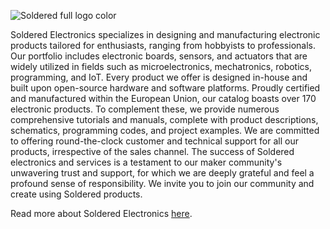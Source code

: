 ![Soldered full logo color](https://github.com/SolderedElectronics/.github/assets/12273484/b51a5933-86d7-4f28-a3a4-abd955d321b2)

Soldered Electronics specializes in designing and manufacturing electronic products tailored for enthusiasts, ranging from hobbyists to professionals. Our portfolio includes electronic boards, sensors, and actuators that are widely utilized in fields such as microelectronics, mechatronics, robotics, programming, and IoT. Every product we offer is designed in-house and built upon open-source hardware and software platforms. Proudly certified and manufactured within the European Union, our catalog boasts over 170 electronic products. To complement these, we provide numerous comprehensive tutorials and manuals, complete with product descriptions, schematics, programming codes, and project examples. We are committed to offering round-the-clock customer and technical support for all our products, irrespective of the sales channel. The success of Soldered electronics and services is a testament to our maker community's unwavering trust and support, for which we are deeply grateful and feel a profound sense of responsibility. We invite you to join our community and create using Soldered products.

Read more about Soldered Electronics [here](https://soldered.com/about-us/). 
